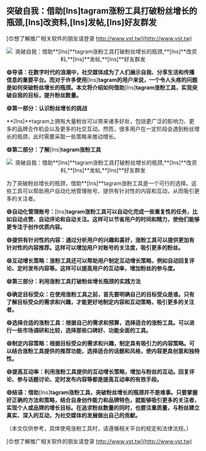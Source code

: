 ## **突破自我：借助**[Ins]**tagram涨粉工具打破粉丝增长的瓶颈,**[Ins]**改资料,**[Ins]**发帖,**[Ins]**好友群发**

[😍想了解推广相关软件的朋友请登录 http://www.vst.tw](http://www.vst.tw)

 <center><img src="https://vst.tw/MP4/tuiguang/png/2.png" alt="突破自我：借助**[Ins]**tagram涨粉工具打破粉丝增长的瓶颈,**[Ins]**改资料,**[Ins]**发帖,**[Ins]**好友群发"></center>

**😄导语：在数字时代的浪潮中，社交媒体成为了人们展示自我、分享生活和传播信息的重要平台。而对于许多使用**[Ins]**tagram的用户来说，一个令人头疼的问题是如何突破粉丝增长的瓶颈。本文将介绍如何借助**[Ins]**tagram涨粉工具，实现突破自我的目标，提升粉丝数量。**

**😄第一部分：认识粉丝增长的挑战**

**[Ins]**tagram上拥有大量粉丝可以带来诸多好处，包括更广泛的影响力、更多的品牌合作机会以及更多的社交互动。然而，很多用户在一定阶段会遇到粉丝增长的瓶颈，此时需要采取一些策略来推动增长。

**😄第二部分：了解**[Ins]**tagram涨粉工具**

 <center><img src="https://vst.tw/MP4/tuiguang/png/2.png" alt="突破自我：借助**[Ins]**tagram涨粉工具打破粉丝增长的瓶颈,**[Ins]**改资料,**[Ins]**发帖,**[Ins]**好友群发"></center>

为了突破粉丝增长的瓶颈，借助**[Ins]**tagram涨粉工具是一个可行的选择。这些工具可以帮助用户自动化地管理账号、提供有针对性的内容和互动，从而吸引更多的关注者。

**😄自动化管理账号：**[Ins]**tagram涨粉工具可以自动化完成一些重复性的任务，比如自动点赞、自动评论和自动关注。这样可以节省用户的时间和精力，使他们能够更专注于创作优质内容。**

**😄提供有针对性的内容：通过分析用户的兴趣和喜好，涨粉工具可以提供更加有针对性的内容推荐。这样可以增加用户对账号的关注度，吸引更多的粉丝。**

**😄互动增长策略：涨粉工具还可以帮助用户制定互动增长策略，例如自动回复评论、定时发布内容等。这样可以提高用户的互动率，增加粉丝的参与度。**

**😄第三部分：利用涨粉工具打破粉丝增长瓶颈的实践方法**

**😄确定目标受众：在使用涨粉工具之前，首先要明确自己的目标受众是谁。只有了解目标受众的需求和兴趣，才能更好地制定内容和互动策略，吸引更多的关注者。**

**😄选择合适的涨粉工具：根据自己的需求和预算，选择适合的涨粉工具。可以进行一些市场调研和比较，选择那些口碑好、功能全面的工具。**

**😄制定内容策略：根据目标受众的需求和兴趣，制定具有吸引力的内容策略。可以结合涨粉工具提供的推荐功能，选择适合的话题和风格，使内容更具创意和独特性。**

**😄提高互动率：利用涨粉工具提供的互动增长策略，增加与粉丝的互动。回复评论、参与话题讨论、定时发布内容等都是提高互动率的有效手段。**

**😄结语：借助**[Ins]**tagram涨粉工具，突破粉丝增长的瓶颈并不是难事。只要掌握好正确的方法和策略，结合自身创作能力和品牌特色，就能够吸引更多的关注者，实现个人或品牌的增长目标。在追求粉丝数量的同时，也要注重质量，与粉丝建立真实、深入的互动，为社交媒体的发展做出自己的贡献。**

（本文仅供参考，具体使用涨粉工具时，请遵循相关平台的规定和法律法规。）

[😍想了解推广相关软件的朋友请登录 http://www.vst.tw](http://www.vst.tw)




